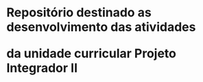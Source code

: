 # Repositório destinado as desenvolvimento das atividades <p> da unidade curricular Projeto Integrador II
